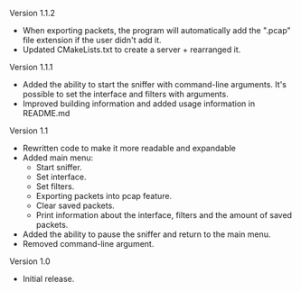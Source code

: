 Version 1.1.2
- When exporting packets, the program will automatically add the ".pcap" file extension if the user didn't add it.
- Updated CMakeLists.txt to create a server + rearranged it.

Version 1.1.1
- Added the ability to start the sniffer with command-line arguments.
  It's possible to set the interface and filters with arguments.
- Improved building information and added usage information in README.md

Version 1.1
- Rewritten code to make it more readable and expandable
- Added main menu:
    - Start sniffer.
    - Set interface.
    - Set filters.
    - Exporting packets into pcap feature.
    - Clear saved packets.
    - Print information about the interface, filters and the amount of saved packets.
- Added the ability to pause the sniffer and return to the main menu.
- Removed command-line argument.

Version 1.0
- Initial release.
